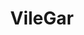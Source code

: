 ---
title: VileGar
layout: deck
era: 2011
description: As seen in MD - CoL format
links:
  - href: https://ptcgarchive.com/md-col-decks/#vilegar
    title: Pokemon TCG Archive
cards:
  pokemon:
    - name: Gengar Lv.X
      set: AR
      number: 97
      quantity: 1
    - name: Gengar
      set: SF
      number: 18
      quantity: 3
    - name: Haunter
      set: TM
      number: 35
      quantity: 3
    - name: Gastly
      set: SF
      number: 62
      quantity: 4
    - name: Spiritomb
      set: AR
      number: 32
      quantity: 4
    - name: Blissey
      set: PL
      number: 22
      quantity: 1
    - name: Chansey
      set: PL
      number: 69
      quantity: 1
    - name: Vileplume
      set: UD
      number: 24
      quantity: 2
    - name: Gloom
      set: UD
      number: 27
      quantity: 2
    - name: Oddish
      set: LA
      number: 112
      quantity: 3
    - name: Uxie Lv.X
      set: LA
      number: 146
      quantity: 1
    - name: Uxie
      set: LA
      number: 43
      quantity: 2
    - name: Unown Q
      set: MD
      number: 49
      quantity: 2
    - name: Azelf
      set: LA
      number: 19
      quantity: 1
  trainers:
    - name: Twins
      set: TM
      number: 89
      quantity: 4
    - name: Pokemon Collector
      set: HS
      number: 97
      quantity: 4
    - name: Bebe's Search
      set: MT
      number: 109
      quantity: 4
    - name: Seeker
      set: TM
      number: 88
      quantity: 2
    - name: Looker’s Investigation
      set: PL
      number: 109
      quantity: 1
    - name: Palmer’s Contribution
      set: SV
      number: 139
      quantity: 1
    - name: Broken Time Space
      set: PL
      number: 104
      quantity: 3
  energy:
    - name: Warp Energy
      set: SF
      number: 95
      quantity: 3
    - name: Rescue Energy
      set: TM
      number: 90
      quantity: 3
    - name: Psychic Energy
      set: HS
      number: 119
      quantity: 5
---